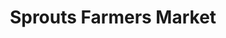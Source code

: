 ---
title: "Sprouts Farmers Market"
url: /deerfield-beach/sprouts-farmers-market/
shop: Supermarkt
---
